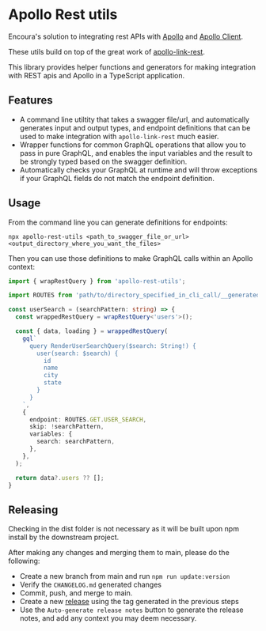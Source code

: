 # Apollo Rest utils

Encoura's solution to integrating rest APIs with
[Apollo](https://www.apollographql.com/docs/) and
[Apollo Client](https://www.apollographql.com/docs/react/).

These utils build on top of the great work of
[apollo-link-rest](https://www.apollographql.com/docs/react/api/link/apollo-link-rest/).

This library provides helper functions and generators for making integration
with REST apis and Apollo in a TypeScript application.

## Features

* A command line utiltity that takes a swagger file/url, and automatically
  generates input and output types, and endpoint definitions that can be used
  to make integration with `apollo-link-rest` much easier.
* Wrapper functions for common GraphQL operations that allow you to pass in
  pure GraphQL, and enables the input variables and the result to be strongly
  typed based on the swagger definition.
* Automatically checks your GraphQL at runtime and will throw exceptions if
  your GraphQL fields do not match the endpoint definition.

## Usage

From the command line you can generate definitions for endpoints:

`npx apollo-rest-utils <path_to_swagger_file_or_url> <output_directory_where_you_want_the_files>`

Then you can use those definitions to make GraphQL calls within an Apollo context:

```TypeScript
import { wrapRestQuery } from 'apollo-rest-utils';

import ROUTES from 'path/to/directory_specified_in_cli_call/__generatedRestEndpoints';

const userSearch = (searchPattern: string) => {
  const wrappedRestQuery = wrapRestQuery<'users'>();

  const { data, loading } = wrappedRestQuery(
    gql`
      query RenderUserSearchQuery($search: String!) {
        user(search: $search) {
          id
          name
          city
          state
        }
      }
    `,
    {
      endpoint: ROUTES.GET.USER_SEARCH,
      skip: !searchPattern,
      variables: {
        search: searchPattern,
      },
    },
  );

  return data?.users ?? [];
}
```

## Releasing

Checking in the dist folder is not necessary as it will be built upon
npm install by the downstream project.

After making any changes and merging them to main, please do the following:

* Create a new branch from main and run `npm run update:version`
* Verify the `CHANGELOG.md` generated changes
* Commit, push, and merge to main.
* Create a new
  [release](https://github.com/nrccua/apollo-rest-utils/releases/new) using
  the tag generated in the previous steps
* Use the `Auto-generate release notes` button to generate the release notes,
  and add any context you may deem necessary.
